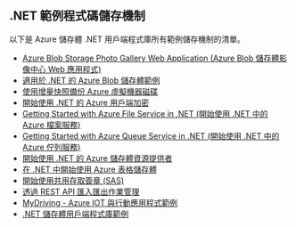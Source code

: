 ## <a name="net-sample-code-repositories"></a>.NET 範例程式碼儲存機制

以下是 Azure 儲存體 .NET 用戶端程式庫所有範例儲存機制的清單。

* [Azure Blob Storage Photo Gallery Web Application (Azure Blob 儲存體影像中心 Web 應用程式)](https://azure.microsoft.com/resources/samples/storage-blobs-dotnet-webapp/)
* [適用於 .NET 的 Azure Blob 儲存體範例](https://azure.microsoft.com/resources/samples/storage-blob-dotnet-getting-started/)
* [使用增量快照備份 Azure 虛擬機器磁碟](https://azure.microsoft.com/resources/samples/storage-blob-dotnet-back-up-with-incremental-snapshots/)
* [開始使用 .NET 的 Azure 用戶端加密](https://azure.microsoft.com/resources/samples/storage-dotnet-client-side-encryption/)
* [Getting Started with Azure File Service in .NET (開始使用 .NET 中的 Azure 檔案服務)](https://azure.microsoft.com/resources/samples/storage-file-dotnet-getting-started/)
* [Getting Started with Azure Queue Service in .NET (開始使用 .NET 中的 Azure 佇列服務)](https://azure.microsoft.com/resources/samples/storage-queue-dotnet-getting-started/)
* [開始使用 .NET 的 Azure 儲存體資源提供者](https://azure.microsoft.com/resources/samples/storage-dotnet-resource-provider-getting-started/)
* [在 .NET 中開始使用 Azure 表格儲存體](https://azure.microsoft.com/resources/samples/storage-table-dotnet-getting-started/)
* [開始使用共用存取簽章 (SAS)](https://azure.microsoft.com/resources/samples/storage-dotnet-sas-getting-started/)
* [透過 REST API 匯入匯出作業管理](https://azure.microsoft.com/resources/samples/storage-dotnet-import-export-job-management/)
* [MyDriving - Azure IOT 與行動應用程式範例](https://azure.microsoft.com/resources/samples/mydriving/)
* [.NET 儲存體用戶端程式庫範例](https://github.com/Azure/azure-storage-net/tree/master/Samples/GettingStarted)

<!--HONumber=Jan17_HO3-->


